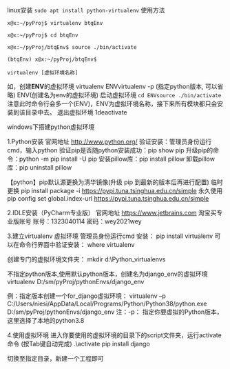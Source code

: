 linux安装
`sudo apt install python-virtualenv`
使用方法


`x@x:~/pyProj$ virtualenv btqEnv`

`x@x:~/pyProj$ cd btqEnv`

`x@x:~/pyProj/btqEnv$ source ./bin/activate` 

`(btqEnv) x@x:~/pyProj/btqEnv$`



`virtualenv [虚拟环境名称]`



 如，创建**ENV**的虚拟环境 virtualenv ENVvirtualenv  -p (指定python版本, 可以省略)  ENV(创建名为env的虚拟环境)
启动虚拟环境
`cd ENVsource ./bin/activate`
注意此时命令行会多一个(ENV)，ENV为虚拟环境名称，接下来所有模块都只会安装到该目录中去。
退出虚拟环境
1deactivate

windows下搭建python虚拟环境

1.Python安装
官网地址  http://www.python.org/
验证安装：管理员身份运行cmd，输入python
验证pip是否随python安装成功：pip show pip
升级pip的命令：python -m pip install -U pip
安装pillow库：pip install pillow
卸载pillow库：pip uninstall pillow

【python】pip默认源更换为清华镜像(升级 pip 到最新的版本后再进行配置)
临时更换
pip install package -i https://pypi.tuna.tsinghua.edu.cn/simple
永久使用
pip config set global.index-url https://pypi.tuna.tsinghua.edu.cn/simple

2.IDLE安装（PyCharm专业版）
官网地址 https://www.jetbrains.com
淘宝买专业版账号
账号：1323040114
密码：wey2021wey

3.建立virtualenv 虚拟环境
管理员身份运行cmd
安装：
pip install virtualenv
可以在命令行界面中验证安装：
where virtualenv

创建专门的虚拟环境文件夹：
mkdir d:\Python_virtualenvs

不指定python版本,使用默认python版本，创建名为django_env的虚拟环境
 virtualenv  D:/sm/pyProj/pythonEnvs/django_env

例：指定版本创建一个for_django虚拟环境：
virtualenv –p C:/Users/niesi/AppData/Local/Programs/Python/Python38/python.exe  D:/sm/pyProj/pythonEnvs/django_env
注：-p： 指定你要虚拟的Python版本，这里选择了本地的python3.8

4.使用虚拟环境
进入你要使用的虚拟环境的目录下的script文件夹，运行activate命令 (按Tab键自动完成)
.\activate
pip install django

切换至指定目录，新建一个工程即可

